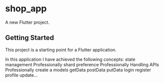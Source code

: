 # shop_app

A new Flutter project.

## Getting Started

This project is a starting point for a Flutter application.

In this application I have achieved the following concepts:
state management Professionally
shard preference Professionally
Handling APIs Professionally 
create a models
getData
postData
putData
login 
register
profile
update...
